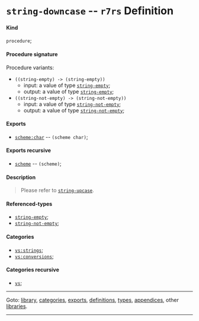 

<a id='definition__r7rs__string-downcase'></a>

# `string-downcase` -- `r7rs` Definition


<a id='definition__r7rs__string-downcase__kind'></a>

#### Kind

`procedure`;


<a id='definition__r7rs__string-downcase__procedure-signature'></a>

#### Procedure signature

Procedure variants:
 * `((string-empty) -> (string-empty))`
   * input: a value of type [`string-empty`](../../r7rs/types/string-empty.md#type__r7rs__string-empty);
   * output: a value of type [`string-empty`](../../r7rs/types/string-empty.md#type__r7rs__string-empty);
 * `((string-not-empty) -> (string-not-empty))`
   * input: a value of type [`string-not-empty`](../../r7rs/types/string-not-empty.md#type__r7rs__string-not-empty);
   * output: a value of type [`string-not-empty`](../../r7rs/types/string-not-empty.md#type__r7rs__string-not-empty);


<a id='definition__r7rs__string-downcase__exports'></a>

#### Exports

 * [`scheme:char`](../../r7rs/exports/scheme_3a_char.md#export__r7rs__scheme_3a_char) -- `(scheme char)`;


<a id='definition__r7rs__string-downcase__exports-recursive'></a>

#### Exports recursive

 * [`scheme`](../../r7rs/exports/scheme.md#export__r7rs__scheme) -- `(scheme)`;


<a id='definition__r7rs__string-downcase__description'></a>

#### Description

> Please refer to [`string-upcase`](../../r7rs/definitions/string-upcase.md#definition__r7rs__string-upcase).


<a id='definition__r7rs__string-downcase__referenced-types'></a>

#### Referenced-types

 * [`string-empty`](../../r7rs/types/string-empty.md#type__r7rs__string-empty);
 * [`string-not-empty`](../../r7rs/types/string-not-empty.md#type__r7rs__string-not-empty);


<a id='definition__r7rs__string-downcase__categories'></a>

#### Categories

 * [`vs:strings`](../../vonuvoli/categories/vs_3a_strings.md#category__vonuvoli__vs_3a_strings);
 * [`vs:conversions`](../../vonuvoli/categories/vs_3a_conversions.md#category__vonuvoli__vs_3a_conversions);


<a id='definition__r7rs__string-downcase__categories-recursive'></a>

#### Categories recursive

 * [`vs`](../../vonuvoli/categories/vs.md#category__vonuvoli__vs);

----

Goto: [library](../../r7rs/_index.md#library__r7rs), [categories](../../r7rs/categories/_index.md#toc__r7rs__categories), [exports](../../r7rs/exports/_index.md#toc__r7rs__exports), [definitions](../../r7rs/definitions/_index.md#toc__r7rs__definitions), [types](../../r7rs/types/_index.md#toc__r7rs__types), [appendices](../../r7rs/appendices/_index.md#toc__r7rs__appendices), other [libraries](../../_libraries.md#toc__libraries).

----

